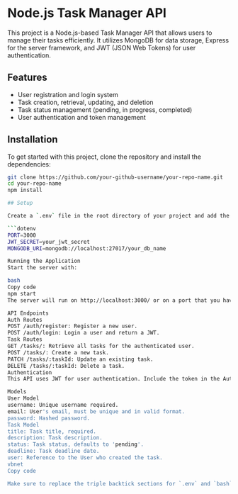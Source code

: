 # Node.js Task Manager API

This project is a Node.js-based Task Manager API that allows users to manage their tasks efficiently. It utilizes MongoDB for data storage, Express for the server framework, and JWT (JSON Web Tokens) for user authentication.

## Features

- User registration and login system
- Task creation, retrieval, updating, and deletion
- Task status management (pending, in progress, completed)
- User authentication and token management

## Installation

To get started with this project, clone the repository and install the dependencies:

```bash
git clone https://github.com/your-github-username/your-repo-name.git
cd your-repo-name
npm install

## Setup

Create a `.env` file in the root directory of your project and add the following variables:

```dotenv
PORT=3000
JWT_SECRET=your_jwt_secret
MONGODB_URI=mongodb://localhost:27017/your_db_name

Running the Application
Start the server with:

bash
Copy code
npm start
The server will run on http://localhost:3000/ or on a port that you have specified in the .env file.

API Endpoints
Auth Routes
POST /auth/register: Register a new user.
POST /auth/login: Login a user and return a JWT.
Task Routes
GET /tasks/: Retrieve all tasks for the authenticated user.
POST /tasks/: Create a new task.
PATCH /tasks/:taskId: Update an existing task.
DELETE /tasks/:taskId: Delete a task.
Authentication
This API uses JWT for user authentication. Include the token in the Authorization header as Bearer <your_token> for routes that require authentication.

Models
User Model
username: Unique username required.
email: User's email, must be unique and in valid format.
password: Hashed password.
Task Model
title: Task title, required.
description: Task description.
status: Task status, defaults to 'pending'.
deadline: Task deadline date.
user: Reference to the User who created the task.
vbnet
Copy code

Make sure to replace the triple backtick sections for `.env` and `bash` code blocks after copying, as nesting code blocks within code blocks can't be accurately represented in Markdown. When you add this content to your GitHub README.md file, adjust these sections accordingly to ensure proper formatting.





